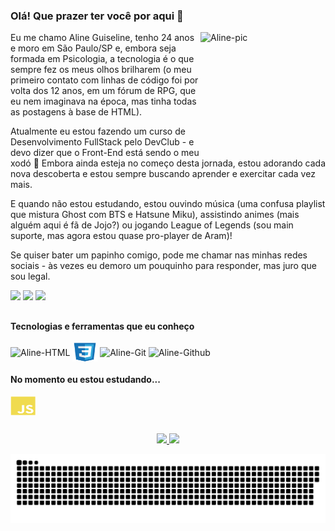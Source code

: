 ### Olá! Que prazer ter você por aqui 💜  

<div>
<img align="right" alt="Aline-pic" height="200" width="200" src="https://lh3.googleusercontent.com/2jzG_970F4h3OKh3Dv-77QMK5ywDFx7xp08qebnxiyV-1qKlJ-p7SxZ9HoNfXUDT3ScQKfWx8VZJJFMlXUr9E1lHYBt5uH3pN4g94K2CmVb0x9BR3qBgNg9_FYR8mj6P6DsSwTGuQEeiW1_VEeYoilyT8axcwBrqSVdNRPisl9TVYSoxUffoYpbd6WAD5QOu713Wcepg-FCHkB9NYP5lWbUxvGrvlgXn0oxN0iB1rTKszx7EhioexbyDQp8ilKMT4DuXM5w5Jl8GlsHSpZH2Gu7JGr0j8Ds5heuKIKWZ3wvouj9lb4Mh6mRHVIVzwx-BsG01iBln7O0I_PT8rrK7PnnXbUPyeyu7q-s46mDinphD1uTm8q3GuUy0ERLAy7VrCvwYB-0demd2oAnD8YkXD7iT6ae1zzAAhyYmNaC9V6EDye_3sjHbzsHaZJO4j4hzhepU_rQCD1krNDgNWYjN4IH0A_3jpLL_0kvt3vT9WbxNMaPRIm2VoihHLa-sqQT9o10qfpPoJnqcEUAO3OfyxqIWmFJWZjfaLB5rfktthbqfs3c1iMcBQMgM7uezlcY9aWYfpTe4cDwj_8d350feFAhrwK86s1h2FBUbGurLWl9ETFwbk2et9NsEIgXjZgjC6g1eCXXBbb8gNBc0T4rwHEOHUkAWOtzrXlkEZKiz9ail-W0Zv0Cf4_36TmO6RHutN3PtlcJGG90Bu9RMRs8xpxVWlG9fc3LXIW8R7usXGMYcRjfOZoLCjf5lL1T4Froog7ey0fRPsIHZYeHp7GdulPQJGFg3psWPj1N3cTuBybsrZKG5vs24-MFuclY0tEhwgp-_kGBfEE-EcSzH5PJhzs4JBY2sLXPrWlRLnGuBTNWlH6tB_AK7-GCcm1120CG7leUv8Thhu2X8tzBSHbvrPK1H8-6szki13_JBslwq1P581MzQOg=w509-h490-no?authuser=0">
  </div>
  
Eu me chamo Aline Guiseline, tenho 24 anos e moro em São Paulo/SP e, embora seja formada em Psicologia, a tecnologia é o que sempre fez os meus olhos brilharem (o meu primeiro contato com linhas de código foi por volta dos 12 anos, em um fórum de RPG, que eu nem imaginava na época, mas tinha todas as postagens à base de HTML).

Atualmente eu estou fazendo um curso de Desenvolvimento FullStack pelo DevClub - e devo dizer que o Front-End está sendo o meu xodó 💜 Embora ainda esteja no começo desta jornada, estou adorando cada nova descoberta e estou sempre buscando aprender e exercitar cada vez mais.

E quando não estou estudando, estou ouvindo música (uma confusa playlist que mistura Ghost com BTS e Hatsune Miku), assistindo animes (mais alguém aqui é fã de Jojo?) ou jogando League of Legends (sou main suporte, mas agora estou quase pro-player de Aram)!

Se quiser bater um papinho comigo, pode me chamar nas minhas redes sociais - às vezes eu demoro um pouquinho para responder, mas juro que sou legal.

  <a href="https://instagram.com/alineguiseline" target="_blank"><img src="https://img.icons8.com/ios/40/FFFFFF/instagram-new--v1.png" target="_blank"></a>
  <a href="https://www.linkedin.com/in/alineguiseline/" target="_blank"><img src="https://img.icons8.com/ios-filled/40/FFFFFF/linkedin-circled--v1.png" target="_blank"></a>
  <a href = "mailto:alineguiseline@gmail.com"><img src="https://img.icons8.com/glyph-neue/40/FFFFFF/gmail.png" target="_blank"></a>
  
##

#### Tecnologias e ferramentas que eu conheço
<div style="display: inline-block">
  <img align="center" alt="Aline-HTML" height="30" width="40" src="https://cdn.jsdelivr.net/gh/devicons/devicon/icons/html5/html5-original.svg">
  <img align="center" alt="Aline-CSS" height="30" width="40" src="https://raw.githubusercontent.com/devicons/devicon/master/icons/css3/css3-original.svg">
  <img align="center" alt="Aline-Git" height="30" width="40" src="https://cdn.jsdelivr.net/gh/devicons/devicon/icons/git/git-original.svg">
  <img align="center" alt="Aline-Github" height="40" width="40" src="https://img.icons8.com/glyph-neue/64/FFFFFF/github.png">
</div>


#### No momento eu estou estudando...
  <img align="center" alt="Aline-Js" height="30" width="40" src="https://raw.githubusercontent.com/devicons/devicon/master/icons/javascript/javascript-plain.svg">
 
  
  ##
    
  <div align="center">
  <a href="https://github.com/alineguiseline">
  <img height="150em" src="https://github-readme-stats.vercel.app/api?username=alineguiseline&show_icons=true&theme=tokyonight&include_all_commits=true&count_private=true"/>
  <img height="150em" src="https://github-readme-stats.vercel.app/api/top-langs/?username=alineguiseline&layout=compact&langs_count=7&theme=tokyonight"/>
 
   ![Snake animation](https://github.com/alineguiseline/alineguiseline/blob/output/github-contribution-grid-snake.svg)
  </div> 

<!--
**AlineGuiseline/alineguiseline** is a ✨ _special_ ✨ repository because its `README.md` (this file) appears on your GitHub profile.

Here are some ideas to get you started:

- 🔭 I’m currently working on ...
- 🌱 I’m currently learning ...
- 👯 I’m looking to collaborate on ...
- 🤔 I’m looking for help with ...
- 💬 Ask me about ...
- 📫 How to reach me: ...
- 😄 Pronouns: ...
- ⚡ Fun fact: ...
-->
